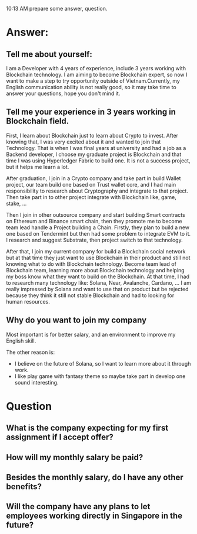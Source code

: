 10:13 AM prepare some answer, question.

# Answer:

## Tell me about yourself:

I am a Developer with 4 years of experience, include 3 years working with Blockchain technology. I am aiming to become Blockchain expert, so now I want to make a step to try opportunity outside of Vietnam.Currently, my English communication ability is not really good, so it may take time to answer your questions, hope you don't mind it.

## Tell me your experience in 3 years working in Blockchain field.

First, I learn about Blockchain just to learn about Crypto to invest. After knowing that, I was very excited about it and wanted to join that Technology. That is when I was final years at university and had a job as a Backend developer, I choose my graduate project is Blockchain and that time I was using Hyperledger Fabric to build one. It is not a success project, but it helps me learn a lot. 

After graduation, I join in a Crypto company and take part in build Wallet project, our team build one based on Trust wallet core, and I had main responsibility to research about Cryptography and integrate to that project. Then take part in to other project integrate with Blockchain like, game, stake, ...

Then I join in other outsource company and start building Smart contracts on Ethereum and Binance smart chain, then they promote me to become team lead handle a Project building a Chain. Firstly, they plan to build a new one based on Tendermint but then had some problem to integrate EVM to it. I research and suggest Substrate, then project switch to that technology.

After that, I join my current company for build a Blockchain social network but at that time they just want to use Blockchain in their product and still not knowing what to do with Blockchain technology. Become team lead of Blockchain team, learning more about Blockchain technology and helping my boss know what they want to build on the Blockchain. At that time, I had to research many technology like: Solana, Near, Avalanche, Cardano, ... I am really impressed by Solana and want to use that on product but be rejected because they think it still not stable Blockchain and had to looking for human resources.

## Why do you want to join my company

Most important is for better salary, and an environment to improve my English skill. 

The other reason is: 
- I believe on the future of Solana, so I want to learn more about it through work.
- I like play game with fantasy theme so maybe take part in develop one sound interesting.

# Question

## What is the company expecting for my first assignment if I accept offer?

## How will my monthly salary be paid?

## Besides the monthly salary, do I have any other benefits?

## Will the company have any plans to let employees working directly in Singapore in the future?

